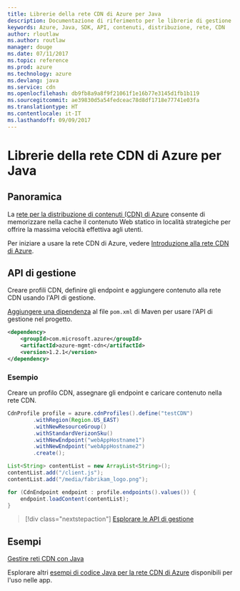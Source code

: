 ```yaml
---
title: Librerie della rete CDN di Azure per Java
description: Documentazione di riferimento per le librerie di gestione della rete CDN per Java
keywords: Azure, Java, SDK, API, contenuti, distribuzione, rete, CDN
author: rloutlaw
ms.author: routlaw
manager: douge
ms.date: 07/11/2017
ms.topic: reference
ms.prod: azure
ms.technology: azure
ms.devlang: java
ms.service: cdn
ms.openlocfilehash: db9fb8a9a8f9f21061f1e16b77e3145d1fb1b119
ms.sourcegitcommit: ae39830d5a54fedceac78d8df1718e77741e03fa
ms.translationtype: HT
ms.contentlocale: it-IT
ms.lasthandoff: 09/09/2017
---
```

# <a name="azure-cdn-libraries-for-java"></a>Librerie della rete CDN di Azure per Java

## <a name="overview"></a>Panoramica

La [rete per la distribuzione di contenuti (CDN) di Azure](/azure/cdn/cdn-overview) consente di memorizzare nella cache il contenuto Web statico in località strategiche per offrire la massima velocità effettiva agli utenti.

Per iniziare a usare la rete CDN di Azure, vedere [Introduzione alla rete CDN di Azure](/azure/cdn/cdn-create-new-endpoint).

## <a name="management-api"></a>API di gestione

Creare profili CDN, definire gli endpoint e aggiungere contenuto alla rete CDN usando l'API di gestione.

[Aggiungere una dipendenza](https://maven.apache.org/guides/getting-started/index.html#How_do_I_use_external_dependencies) al file `pom.xml` di Maven per usare l'API di gestione nel progetto.

```XML
<dependency>
    <groupId>com.microsoft.azure</groupId>
    <artifactId>azure-mgmt-cdn</artifactId>
    <version>1.2.1</version>
</dependency>
```   

### <a name="example"></a>Esempio

Creare un profilo CDN, assegnare gli endpoint e caricare contenuto nella rete CDN.

```java
CdnProfile profile = azure.cdnProfiles().define("testCDN")
        .withRegion(Region.US_EAST)
        .withNewResourceGroup()
        .withStandardVerizonSku()
        .withNewEndpoint("webAppHostname1")
        .withNewEndpoint("webAppHostname2")
        .create();

List<String> contentList = new ArrayList<String>();
contentList.add("/client.js");
contentList.add("/media/fabrikam_logo.png");

for (CdnEndpoint endpoint : profile.endpoints().values()) {
    endpoint.loadContent(contentList);
}
```

> [!div class="nextstepaction"]
> [Esplorare le API di gestione](/java/api/overview/azure/cdn/managementapi)

## <a name="samples"></a>Esempi

[Gestire reti CDN con Java](https://github.com/Azure-Samples/cdn-java-manage-cdn)

Esplorare altri [esempi di codice Java per la rete CDN di Azure](https://azure.microsoft.com/resources/samples/?platform=java&term=cdn) disponibili per l'uso nelle app.